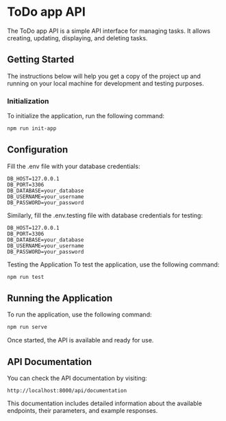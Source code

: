 # ToDo app API

The ToDo app API is a simple API interface for managing tasks. It allows creating, updating, displaying, and deleting tasks.

## Getting Started

The instructions below will help you get a copy of the project up and running on your local machine for development and testing purposes.

### Initialization

To initialize the application, run the following command:

```bash
npm run init-app
```

## Configuration

Fill the .env file with your database credentials:

```DB_CONNECTION=mysql
DB_HOST=127.0.0.1
DB_PORT=3306
DB_DATABASE=your_database
DB_USERNAME=your_username
DB_PASSWORD=your_password
```
Similarly, fill the .env.testing file with database credentials for testing:

```DB_CONNECTION=mysql
DB_HOST=127.0.0.1
DB_PORT=3306
DB_DATABASE=your_database
DB_USERNAME=your_username
DB_PASSWORD=your_password
```
Testing the Application
To test the application, use the following command:

```bash
npm run test
```
## Running the Application
To run the application, use the following command:

```bash
npm run serve
```
Once started, the API is available and ready for use.

## API Documentation
You can check the API documentation by visiting:

```http://localhost:8000/api/documentation```

This documentation includes detailed information about the available endpoints, their parameters, and example responses.
